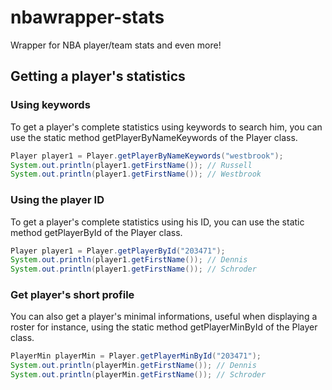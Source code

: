 # nbawrapper-stats
Wrapper for NBA player/team stats and even more!
## Getting a player's statistics
### Using keywords
To get a player's complete statistics using keywords to search him, you can use the static method getPlayerByNameKeywords of the Player class.
```java
Player player1 = Player.getPlayerByNameKeywords("westbrook");
System.out.println(player1.getFirstName()); // Russell
System.out.println(player1.getFirstName()); // Westbrook
```
### Using the player ID
To get a player's complete statistics using his ID, you can use the static method getPlayerById of the Player class.
```java
Player player1 = Player.getPlayerById("203471");
System.out.println(player1.getFirstName()); // Dennis
System.out.println(player1.getFirstName()); // Schroder
```
### Get player's short profile
You can also get a player's minimal informations, useful when displaying a roster for instance, using the static method getPlayerMinById of the Player class.
```java
PlayerMin playerMin = Player.getPlayerMinById("203471");
System.out.println(playerMin.getFirstName()); // Dennis
System.out.println(playerMin.getFirstName()); // Schroder
```
